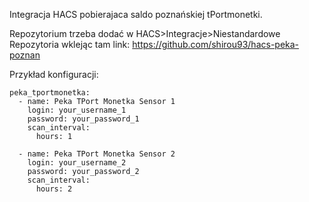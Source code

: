 Integracja HACS pobierajaca saldo poznańskiej tPortmonetki.


Repozytorium trzeba dodać w HACS>Integracje>Niestandardowe Repozytoria wklejąc tam link: https://github.com/shirou93/hacs-peka-poznan

Przykład konfiguracji:

```
peka_tportmonetka:
  - name: Peka TPort Monetka Sensor 1
    login: your_username_1
    password: your_password_1
    scan_interval:
      hours: 1

  - name: Peka TPort Monetka Sensor 2
    login: your_username_2
    password: your_password_2
    scan_interval:
      hours: 2

```
